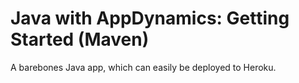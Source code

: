 # Java with AppDynamics: Getting Started (Maven)

A barebones Java app, which can easily be deployed to Heroku. 
